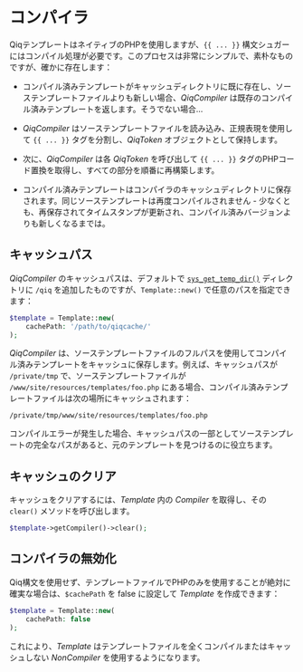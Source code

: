 # コンパイラ

QiqテンプレートはネイティブのPHPを使用しますが、`{{ ... }}` 構文シュガーにはコンパイル処理が必要です。このプロセスは非常にシンプルで、素朴なものですが、確かに存在します：

- コンパイル済みテンプレートがキャッシュディレクトリに既に存在し、ソーステンプレートファイルよりも新しい場合、_QiqCompiler_ は既存のコンパイル済みテンプレートを返します。そうでない場合...

- _QiqCompiler_ はソーステンプレートファイルを読み込み、正規表現を使用して `{{ ... }}` タグを分割し、_QiqToken_ オブジェクトとして保持します。

- 次に、_QiqCompiler_ は各 _QiqToken_ を呼び出して `{{ ... }}` タグのPHPコード置換を取得し、すべての部分を順番に再構築します。

- コンパイル済みテンプレートはコンパイラのキャッシュディレクトリに保存されます。同じソーステンプレートは再度コンパイルされません - 少なくとも、再保存されてタイムスタンプが更新され、コンパイル済みバージョンよりも新しくなるまでは。

## キャッシュパス

_QiqCompiler_ のキャッシュパスは、デフォルトで [`sys_get_temp_dir()`](https://php.net/sys_get_temp_dir) ディレクトリに `/qiq` を追加したものですが、`Template::new()` で任意のパスを指定できます：

```php
$template = Template::new(
    cachePath: '/path/to/qiqcache/'
);
```

_QiqCompiler_ は、ソーステンプレートファイルのフルパスを使用してコンパイル済みテンプレートをキャッシュに保存します。例えば、キャッシュパスが `/private/tmp` で、ソーステンプレートファイルが `/www/site/resources/templates/foo.php` にある場合、コンパイル済みテンプレートファイルは次の場所にキャッシュされます：

`/private/tmp/www/site/resources/templates/foo.php`

コンパイルエラーが発生した場合、キャッシュパスの一部としてソーステンプレートの完全なパスがあると、元のテンプレートを見つけるのに役立ちます。

## キャッシュのクリア

キャッシュをクリアするには、_Template_ 内の _Compiler_ を取得し、その `clear()` メソッドを呼び出します。

```php
$template->getCompiler()->clear();
```

## コンパイラの無効化

Qiq構文を使用せず、テンプレートファイルでPHPのみを使用することが絶対に確実な場合は、`$cachePath` を false に設定して _Template_ を作成できます：

```php
$template = Template::new(
    cachePath: false
);
```

これにより、_Template_ はテンプレートファイルを全くコンパイルまたはキャッシュしない _NonCompiler_ を使用するようになります。
